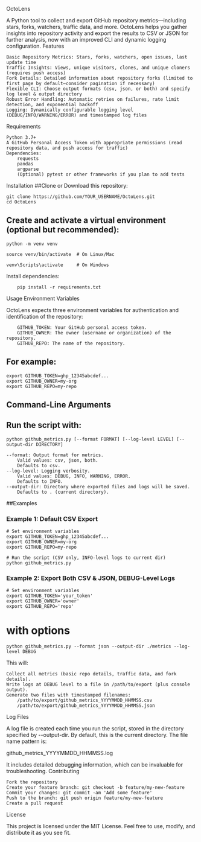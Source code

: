 OctoLens

A Python tool to collect and export GitHub repository metrics—including stars, forks, watchers, traffic data, and more.
OctoLens helps you gather insights into repository activity and export the results to CSV or JSON for further analysis, now with an improved CLI and dynamic logging configuration.
Features

    Basic Repository Metrics: Stars, forks, watchers, open issues, last update time
    Traffic Insights: Views, unique visitors, clones, and unique cloners (requires push access)
    Fork Details: Detailed information about repository forks (limited to first page by default—consider pagination if necessary)
    Flexible CLI: Choose output formats (csv, json, or both) and specify log level & output directory
    Robust Error Handling: Automatic retries on failures, rate limit detection, and exponential backoff
    Logging: Dynamically configurable logging level (DEBUG/INFO/WARNING/ERROR) and timestamped log files

Requirements

    Python 3.7+
    A GitHub Personal Access Token with appropriate permissions (read repository data, and push access for traffic)
    Dependencies:
        requests
        pandas
        argparse
        (Optional) pytest or other frameworks if you plan to add tests

Installation
 ##Clone or Download this repository:
```
git clone https://github.com/YOUR_USERNAME/OctoLens.git
cd OctoLens
```
## Create and activate a virtual environment (optional but recommended):
```
python -m venv venv
```
```
source venv/bin/activate  # On Linux/Mac
```
```
venv\Scripts\activate     # On Windows
```

Install dependencies:
```
    pip install -r requirements.txt
```

Usage
Environment Variables

OctoLens expects three environment variables for authentication and identification of the repository:
```
    GITHUB_TOKEN: Your GitHub personal access token.
    GITHUB_OWNER: The owner (username or organization) of the repository.
    GITHUB_REPO: The name of the repository.
```
## For example:
```
export GITHUB_TOKEN=ghp_12345abcdef...
export GITHUB_OWNER=my-org
export GITHUB_REPO=my-repo
```
## Command-Line Arguments

## Run the script with:

```
python github_metrics.py [--format FORMAT] [--log-level LEVEL] [--output-dir DIRECTORY]
```
    --format: Output format for metrics.
        Valid values: csv, json, both.
        Defaults to csv.
    --log-level: Logging verbosity.
        Valid values: DEBUG, INFO, WARNING, ERROR.
        Defaults to INFO.
    --output-dir: Directory where exported files and logs will be saved.
        Defaults to . (current directory).

##Examples
### Example 1: Default CSV Export
```
# Set environment variables
export GITHUB_TOKEN=ghp_12345abcdef...
export GITHUB_OWNER=my-org
export GITHUB_REPO=my-repo
```
```
# Run the script (CSV only, INFO-level logs to current dir)
python github_metrics.py
```

### Example 2: Export Both CSV & JSON, DEBUG-Level Logs

```
# Set environment variables
export GITHUB_TOKEN='your_token'
export GITHUB_OWNER='owner'
export GITHUB_REPO='repo'
```

# with options
```
python github_metrics.py --format json --output-dir ./metrics --log-level DEBUG
```

This will:

    Collect all metrics (basic repo details, traffic data, and fork details).
    Write logs at DEBUG level to a file in /path/to/export (plus console output).
    Generate two files with timestamped filenames:
        /path/to/export/github_metrics_YYYYMMDD_HHMMSS.csv
        /path/to/export/github_metrics_YYYYMMDD_HHMMSS.json

Log Files

A log file is created each time you run the script, stored in the directory specified by --output-dir. By default, this is the current directory. The file name pattern is:

github_metrics_YYYYMMDD_HHMMSS.log

It includes detailed debugging information, which can be invaluable for troubleshooting.
Contributing

    Fork the repository
    Create your feature branch: git checkout -b feature/my-new-feature
    Commit your changes: git commit -am 'Add some feature'
    Push to the branch: git push origin feature/my-new-feature
    Create a pull request

License

This project is licensed under the MIT License. Feel free to use, modify, and distribute it as you see fit.
